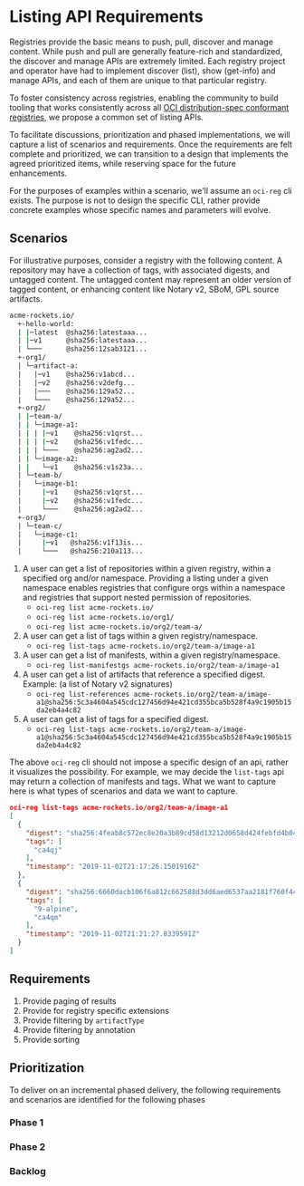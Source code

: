 # Listing API Requirements

Registries provide the basic means to push, pull, discover and manage content. While push and pull are generally feature-rich and standardized, the discover and manage APIs are extremely limited. Each registry project and operator have had to implement discover (list), show (get-info) and manage APIs, and each of them are unique to that particular registry.

To foster consistency across registries, enabling the community to build tooling that works consistently across all [OCI distribution-spec conformant registries][oci-compliance], we propose a common set of listing APIs.

To facilitate discussions, prioritization and phased implementations, we will capture a list of scenarios and requirements. Once the requirements are felt complete and prioritized, we can transition to a design that implements the agreed prioritized items, while reserving space for the future enhancements.

For the purposes of examples within a scenario, we'll assume an `oci-reg` cli exists. The purpose is not to design the specific CLI, rather provide concrete examples whose specific names and parameters will evolve.

## Scenarios

For illustrative purposes, consider a registry with the following content. A repository may have a collection of tags, with associated digests, and untagged content. The untagged content may represent an older version of tagged content, or enhancing content like Notary v2, SBoM, GPL source artifacts.

```bash
acme-rockets.io/
  +-hello-world:
  | |─latest  @sha256:latestaaa...
  | |─v1      @sha256:latestaaa...
  | └───      @sha256:12sab3121...
  +-org1/
  | └─artifact-a:
  |   |─v1    @sha256:v1abcd...
  |   |─v2    @sha256:v2defg...
  |   |───    @sha256:129a52...
  |   └───    @sha256:129a52...
  +-org2/
  | |─team-a/
  | | └─image-a1:
  | | | |─v1    @sha256:v1qrst...
  | | | |─v2    @sha256:v1fedc...
  | | | └───    @sha256:ag2ad2...
  | | └─image-a2:
  | |   └─v1    @sha256:v1s23a...
  | └─team-b/
  |   └─image-b1:
  |     |─v1    @sha256:v1qrst...
  |     |─v2    @sha256:v1fedc...
  |     └───    @sha256:ag2ad2...
  +-org3/
  | └─team-c/
  |   └─image-c1:
  |     |─v1   @sha256:v1f13is...
  |     └───   @sha256:210a113...
```

1. A user can get a list of repositories within a given registry, within a specified org and/or namespace.  Providing a listing under a given namespace enables registries that configure orgs within a namespace and registries that support nested permission of repositories.
    - `oci-reg list acme-rockets.io/`
    - `oci-reg list acme-rockets.io/org1/`
    - `oci-reg list acme-rockets.io/org2/team-a/`
2. A user can get a list of tags within a given registry/namespace.
    - `oci-reg list-tags acme-rockets.io/org2/team-a/image-a1`
3. A user can get a list of manifests, within a given registry/namespace.
    - `oci-reg list-manifestgs acme-rockets.io/org2/team-a/image-a1`
4. A user can get a list of artifacts that reference a specified digest. Example: (a list of Notary v2 signatures)
    - `oci-reg list-references acme-rockets.io/org2/team-a/image-a1@sha256:5c3a4604a545cdc127456d94e421cd355bca5b528f4a9c1905b15da2eb4a4c82`
5. A user can get a list of tags for a specified digest.
    - `oci-reg list-tags acme-rockets.io/org2/team-a/image-a1@sha256:5c3a4604a545cdc127456d94e421cd355bca5b528f4a9c1905b15da2eb4a4c82`

The above `oci-reg` cli should not impose a specific design of an api, rather it visualizes the possibility. For example, we may decide the `list-tags` api may return a collection of manifests and tags. What we want to capture here is what types of scenarios and data we want to capture.

```json
oci-reg list-tags acme-rockets.io/org2/team-a/image-a1
[
  {
    "digest": "sha256:4feab8c572ec8e20a3b89cd58d13212d0658d424febfd4b0460bb1a0b0cba452",
    "tags": [
      "ca4qj"
    ],
    "timestamp": "2019-11-02T21:17:26.1501916Z"
  },
  {
    "digest": "sha256:6660dacb106f6a812c662588d3dd6aed6537aa2181f760f4c13e2551a2ff027b",
    "tags": [
      "9-alpine",
      "ca4qm"
    ],
    "timestamp": "2019-11-02T21:21:27.8339591Z"
  }
]
```

## Requirements

1. Provide paging of results
2. Provide for registry specific extensions
3. Provide filtering by `artifactType`
4. Provide filtering by annotation
5. Provide sorting

## Prioritization

To deliver on an incremental phased delivery, the following requirements and scenarios are identified for the following phases

### Phase 1

### Phase 2

### Backlog

[oci-compliance]:            https://github.com/opencontainers/oci-conformance/tree/master/distribution-spec
